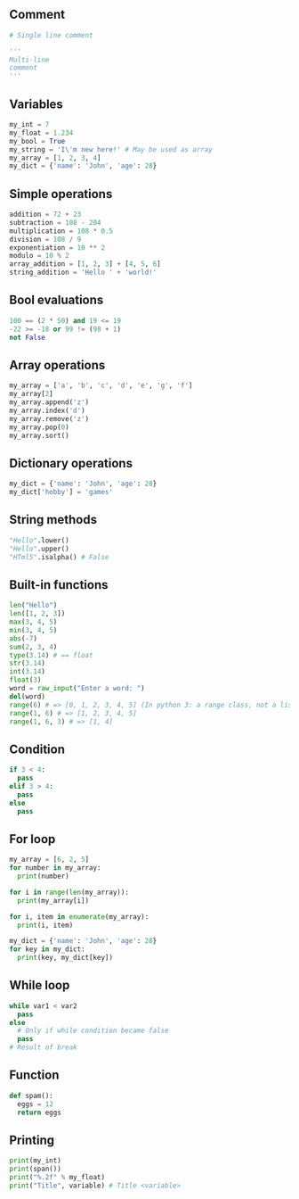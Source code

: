 ## Comment
```python
# Single line comment

'''
Multi-line
comment
'''
```

## Variables
```python
my_int = 7
my_float = 1.234
my_bool = True
my_string = 'I\'m new here!' # May be used as array
my_array = [1, 2, 3, 4]
my_dict = {'name': 'John', 'age': 28}
```

## Simple operations
```python
addition = 72 + 23
subtraction = 108 - 204
multiplication = 108 * 0.5
division = 108 / 9
exponentiation = 10 ** 2
modulo = 10 % 2
array_addition = [1, 2, 3] + [4, 5, 6]
string_addition = 'Hello ' + 'world!'
```

## Bool evaluations
```python
100 == (2 * 50) and 19 <= 19
-22 >= -18 or 99 != (98 + 1)
not False
```

## Array operations
```python
my_array = ['a', 'b', 'c', 'd', 'e', 'g', 'f']
my_array[2]
my_array.append('z')
my_array.index('d')
my_array.remove('z')
my_array.pop(0)
my_array.sort()
```

## Dictionary operations
```python
my_dict = {'name': 'John', 'age': 28}
my_dict['hobby'] = 'games'
```

## String methods
```python
"Hello".lower()
"Hello".upper()
"HTml5".isalpha() # False
```

## Built-in functions
```python
len("Hello")
len([1, 2, 3])
max(3, 4, 5)
min(3, 4, 5)
abs(-7)
sum(2, 3, 4)
type(3.14) # == float
str(3.14)
int(3.14)
float(3)
word = raw_input("Enter a word: ")
del(word)
range(6) # => [0, 1, 2, 3, 4, 5] (In python 3: a range class, not a list)
range(1, 6) # => [1, 2, 3, 4, 5]
range(1, 6, 3) # => [1, 4]
```

## Condition
```python
if 3 < 4:
  pass
elif 3 > 4:
  pass
else
  pass
```

## For loop
```python
my_array = [6, 2, 5]
for number in my_array:
  print(number)

for i in range(len(my_array)):
  print(my_array[i])

for i, item in enumerate(my_array):
  print(i, item)

my_dict = {'name': 'John', 'age': 28}
for key in my_dict:
  print(key, my_dict[key])
```

## While loop
```python
while var1 < var2
  pass
else
  # Only if while condition became false
  pass
# Result of break
```

## Function
```python
def spam():
  eggs = 12
  return eggs
```

## Printing
```python
print(my_int)
print(span())
print("%.2f" % my_float)
print("Title", variable) # Title <variable>
```

